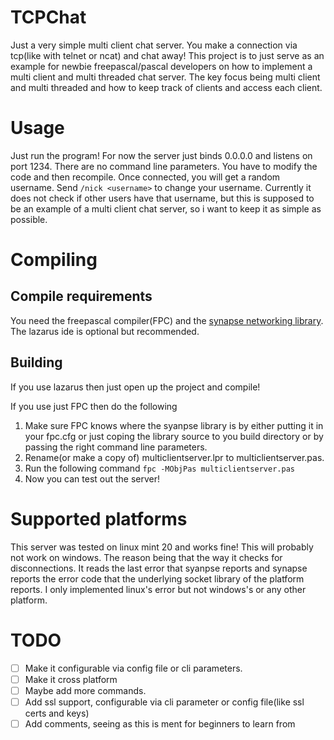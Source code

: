 # TCPChat
Just a very simple multi client chat server. You make a connection via tcp(like with telnet or ncat) and chat away! This project is to just serve as an example for newbie freepascal/pascal developers on how to implement a multi client and multi threaded chat server. The key focus being multi client and multi threaded and how to keep track of clients and access each client.

# Usage
Just run the program! For now the server just binds 0.0.0.0 and listens on port 1234. There are no command line parameters. You have to modify the code and then recompile. Once connected, you will get a random username. Send ```/nick <username>``` to change your username. Currently it does not check if other users have that username, but this is supposed to be an example of a multi client chat server, so i want to keep it as simple as possible.

# Compiling

## Compile requirements
You need the freepascal compiler(FPC) and the [synapse networking library](http://synapse.ararat.cz/doku.php). The lazarus ide is optional but recommended.

## Building
If you use lazarus then just open up the project and compile!

If you use just FPC then do the following
1. Make sure FPC knows where the syanpse library is by either putting it in your fpc.cfg or just coping the library source to you build directory or by passing the right command line parameters.
2. Rename(or make a copy of) multiclientserver.lpr to multiclientserver.pas.
3. Run the following command ```fpc -MObjPas multiclientserver.pas```
4. Now you can test out the server!

# Supported platforms
This server was tested on linux mint 20 and works fine! This will probably not work on windows. The reason being that the way it checks for disconnections. It reads the last error that syanpse reports and synapse reports the error code that the underlying socket library of the platform reports. I only implemented linux's error but not windows's or any other platform.

# TODO
- [ ] Make it configurable via config file or cli parameters.
- [ ] Make it cross platform
- [ ] Maybe add more commands.
- [ ] Add ssl support, configurable via cli parameter or config file(like ssl certs and keys)
- [ ] Add comments, seeing as this is ment for beginners to learn from

